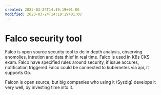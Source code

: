 ```yaml
---
created: 2023-03-24T14:19:19+01:00
modified: 2023-03-24T14:19:19+01:00
---
```


# Falco security tool

Falco is open source security tool to do in depth analysis, observing anomolies, intrution and data thief in real time.
Falco is used in K8s CKS exam.
Falco have specified rules around security, if issue accures, notification triggered
Falco could be connected to kubernetes via api, it supports Go.

Falcon is open source, but big companies who using it (Sysdig) develops it very well, by investing time into it.
